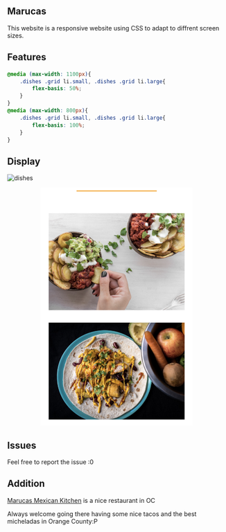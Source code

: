 ## Marucas 

This website is a responsive website using CSS to adapt to diffrent screen sizes.

## Features

```css
@media (max-width: 1100px){
    .dishes .grid li.small, .dishes .grid li.large{
        flex-basis: 50%;
    }
}
@media (max-width: 800px){
    .dishes .grid li.small, .dishes .grid li.large{
        flex-basis: 100%;
    }
}
```
  
## Display

![dishes](./img/dishes1.png)

<div align=center><img width="350" height="550" src="./img/dishes2.png"/></div>


## Issues
Feel free to report the issue :0

## Addition 
[Marucas Mexican Kitchen](https://www.yelp.com/biz/marucas-mexican-kitchen-tustin?osq=marucas) is a nice restaurant in OC

Always welcome going there having some nice tacos and the best micheladas in Orange County:P
